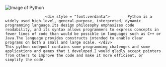 

![Image of Python](https://encrypted-tbn0.gstatic.com/images?q=tbn:ANd9GcRSLsjUP-ljkQ1hN6NylJsatgdbphcpOgZrgGIHlAgWj0fA6633)


                      <div style = "font:verdanta">        Python is a widely used high-level, general-purpose, interpreted, dynamic programming language.Its design philosophy emphasizes code readability, and its syntax allows programmers to express concepts in fewer lines of code than would be possible in languages such as C++ or Java.The language provides constructs intended to enable clear programs on both a small and large scale. </div>
    This python codepool contains some programming chalenges and some applications and games that i developed.I would gladly accept pointers from others to improve the code and make it more efficient, or simplify the code.
    


